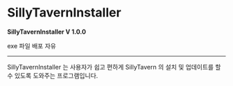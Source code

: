 # SillyTavernInstaller

**SillyTavernInstaller V 1.0.0**

exe 파일 배포 자유

---

SillyTavernInstaller 는 사용자가 쉽고 편하게 SillyTavern 의 설치 및 업데이트를 할 수 있도록 도와주는 프로그램입니다.
